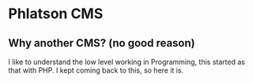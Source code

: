 # Phlatson CMS
## Why another CMS? (no good reason)
I like to understand the low level working in Programming, this started as that with PHP. I kept coming back to this, so here it is.

